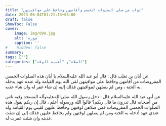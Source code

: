```yaml
---
title: "ثواب من صلى الصلوات الخمس وأقامهن وحافظ على مواقيتهن"
date: 2023-06-04T01:21:13+03:00
draft: false
ShowToc: False
cover:
    image: img/099.jpg
    alt: 'صورة'
    caption: ''
#    hidden: false
summary: 
tags: [""]
categories: ["الصلاة", "أهمية الوقت"]
---
```

عن
أبان بن تغلب قال : قال أبو عبد الله عليه‌السلام يا أبان هذه الصلوات الخمس
المفروضات من أقامهن وحافظ على مواقيتهن لقى الله يوم القيامة وله عنده
عهد يدخله به الجنة ، ومن لم يصلهن لمواقيتهن فذلك إليه إن شاء غفر له
وان شاء عذبه.

عن أبي عبد الله عليه‌السلام قال : دخل رسول الله صلى‌الله‌عليه‌وآله
المسجد وفيه ناس من أصحابه قال تدرون ما قال ربكم؟ قالوا الله ورسوله
أعلم ، قال إن ربكم يقول هذه الصلوات الخمس المفروضات فمن صلاهن
لوقتهن وحافظ عليهن لقيني يوم القيامة وله عندي عهد أدخله به الجنة
ومن لم يصلهن لوقتهن ولم يحافظ عليهن فذلك إلي إن شئت عذبته وان
شئت غفرت له.


